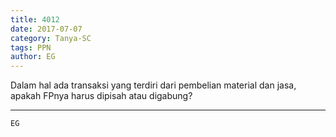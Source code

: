 ```yaml
---
title: 4012
date: 2017-07-07
category: Tanya-SC
tags: PPN
author: EG
---
```


Dalam hal ada transaksi yang terdiri dari pembelian material dan jasa, apakah FPnya harus dipisah atau digabung?

---



`EG`
